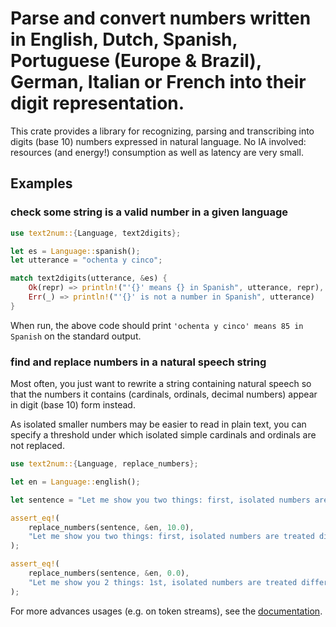 # Parse and convert numbers written in English, Dutch, Spanish, Portuguese (Europe & Brazil), German, Italian or French into their digit representation.

This crate provides a library for recognizing, parsing and transcribing into digits (base 10) numbers expressed in natural language.
No IA involved: resources (and energy!) consumption as well as latency are very small.

## Examples

### check some string is a valid number in a given language

```rust
use text2num::{Language, text2digits};

let es = Language::spanish();
let utterance = "ochenta y cinco";

match text2digits(utterance, &es) {
    Ok(repr) => println!("'{}' means {} in Spanish", utterance, repr),
    Err(_) => println!("'{}' is not a number in Spanish", utterance)
}
```

When run, the above code should print `'ochenta y cinco' means 85 in Spanish` on the standard output.

### find and replace numbers in a natural speech string

Most often, you just want to rewrite a string containing natural speech so that the numbers it contains (cardinals,
ordinals, decimal numbers) appear in digit (base 10) form instead.

As isolated smaller numbers may be easier to read in plain text, you can specify a threshold under which isolated simple cardinals and ordinals are
not replaced.

```rust
use text2num::{Language, replace_numbers};

let en = Language::english();

let sentence = "Let me show you two things: first, isolated numbers are treated differently than groups like one, two, three. And then, that decimal numbers like three point one four one five are well understood.";

assert_eq!(
    replace_numbers(sentence, &en, 10.0),
    "Let me show you two things: first, isolated numbers are treated differently than groups like 1, 2, 3. And then, that decimal numbers like 3.1415 are well understood."
);

assert_eq!(
    replace_numbers(sentence, &en, 0.0),
    "Let me show you 2 things: 1st, isolated numbers are treated differently than groups like 1, 2, 3. And then, that decimal numbers like 3.1415 are well understood."
);
```

For more advances usages (e.g. on token streams), see the [documentation](https://docs.rs/text2num/latest/text2num).
